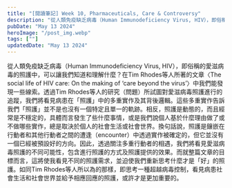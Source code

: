 ```yaml
---
title: "[閱讀筆記] Week 10, Pharmaceuticals, Care & Controversy"
description: "從人類免疫缺乏病毒（Human Immunodeficiency Virus, HIV），即俗稱的愛滋病毒的照護中，可以讓我們知道和理解什麼？在Tim Rhodes等人所著的文章〈The social life of HIV care: On the making of ‘care beyond the virus’〉中我們能發現一些線索。"
pubDate: "May 13 2024"
heroImage: "/post_img.webp"
tags: [""]
updatedDate: "May 13 2024"
---
```


從人類免疫缺乏病毒（Human Immunodeficiency Virus, HIV），即俗稱的愛滋病毒的照護中，可以讓我們知道和理解什麼？在Tim Rhodes等人所著的文章〈The social life of HIV care: On the making of ‘care beyond the virus’〉中我們能發現一些線索。透過Tim Rhodes等人的研究（問題）所試圖對愛滋病毒照護進行的追蹤，我們將看見病患在「照護」中的多重實作及其背後邏輯。這些多重實作告訴我們「照護」並不是也沒有一個特定且單一的軌跡。相反，照護是動態的，而且經常是不穩定的，具體而言發生了些什麼事情，或是我們說個人基於什麼理由做了或不做哪些實作，總是取決於個人的社會生活或社會世界。換句話說，照護是鑲嵌在行動者和其他行動者之間的遭逢（encounter）中透過實作被確定的，但它並沒有一個已經被預設好的方向。因此，透過關注多重行動者的相遇，我們將看見愛滋病毒照護的不同可能性，包含進行照護的方式及照護提供的效果。而就整篇文章的目標而言，這將使我看見不同的照護需求，並迫使我們重新思考什麼才是「好」的照護。如同Tim Rhodes等人所以為的那樣，即思考一種超越病毒控制，看見病患社會生活和社會世界並給予相應回應的照護，或許才是更加重要的。
